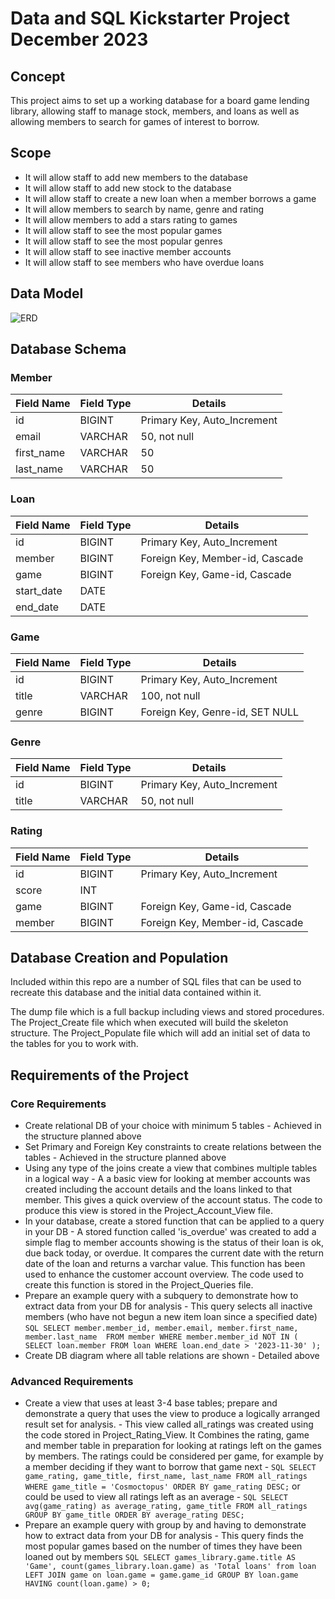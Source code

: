 # Data and SQL Kickstarter Project December 2023

## Concept
This project aims to set up a working database for a board game lending library, allowing staff to manage stock, members, and loans as well as allowing members to search for games of interest to borrow. 

## Scope
* It will allow staff to add new members to the database
* It will allow staff to add new stock to the database
* It will allow staff to create a new loan when a member borrows a game
* It will allow members to search by name, genre and rating
* It will allow members to add a stars rating to games
* It will allow staff to see the most popular games
* It will allow staff to see the most popular genres
* It will allow staff to see inactive member accounts
* It will allow staff to see members who have overdue loans

## Data Model
![ERD](https://github.com/ccp84/CFG_SQL/assets/106958690/8302c560-282c-4962-9e7c-dac3567f62c9)

## Database Schema

### Member
| Field Name | Field Type | Details |
| ---------- | ---------- | ------- |
| id         | BIGINT     | Primary Key, Auto_Increment |
| email      | VARCHAR    | 50, not null |
| first_name | VARCHAR    | 50 |
| last_name  | VARCHAR    | 50 |

### Loan
| Field Name | Field Type | Details |
| ---------- | ---------- | ------- |
| id         | BIGINT     | Primary Key, Auto_Increment |
| member     | BIGINT     | Foreign Key, Member-id, Cascade |
| game       | BIGINT     | Foreign Key, Game-id, Cascade |
| start_date | DATE       |  |
| end_date   | DATE       |  |

### Game
| Field Name | Field Type | Details |
| ---------- | ---------- | ------- |
| id         | BIGINT     | Primary Key, Auto_Increment |
| title      | VARCHAR    | 100, not null |
| genre      | BIGINT     | Foreign Key, Genre-id, SET NULL |

### Genre
| Field Name | Field Type | Details |
| ---------- | ---------- | ------- |
| id         | BIGINT     | Primary Key, Auto_Increment |
| title      | VARCHAR    | 50, not null |

### Rating
| Field Name | Field Type | Details |
| ---------- | ---------- | ------- |
| id         | BIGINT     | Primary Key, Auto_Increment |
| score      | INT        |  |
| game       | BIGINT     | Foreign Key, Game-id, Cascade |
| member     | BIGINT     | Foreign Key, Member-id, Cascade |

## Database Creation and Population
Included within this repo are a number of SQL files that can be used to recreate this database and the initial data contained within it. 

The dump file which is a full backup including views and stored procedures. The Project_Create file which when executed will build the skeleton structure. The Project_Populate file which will add an initial set of data to the tables for you to work with. 

## Requirements of the Project

### Core Requirements
* Create relational  DB of your choice with minimum 5 tables - Achieved in the structure planned above
* Set Primary and Foreign Key constraints to create relations between the tables - Achieved in the structure planned above
* Using any type of the joins create a view that combines multiple tables in a logical way - A a basic view for looking at member accounts was created including the account details and the loans linked to that member. This gives a quick overview of the account status. The code to produce this view is stored in the Project_Account_View file.
* In your database, create a stored function that can be applied to a query in your DB - A stored function called 'is_overdue' was created to add a simple flag to member accounts showing is the status of their loan is ok, due back today, or overdue. It compares the current date with the return date of the loan and returns a varchar value. This function has been used to enhance the customer account overview. The code used to create this function is stored in the Project_Queries file.
* Prepare an example query with a subquery to demonstrate how to extract data from your DB for analysis - This query selects all inactive members (who have not begun a new item loan since a specified date) `SQL
SELECT member.member_id, member.email, member.first_name, member.last_name 
FROM member
WHERE member.member_id NOT IN (
	SELECT loan.member
    FROM loan
    WHERE loan.end_date > '2023-11-30'
);`
* Create DB diagram where all table relations are shown - Detailed above

### Advanced Requirements 
* Create a view that uses at least 3-4 base tables; prepare and demonstrate a query that uses the view to produce a logically arranged result set for analysis. - This view called all_ratings was created using the code stored in Project_Rating_View. It Combines the rating, game and member table in preparation for looking at ratings left on the games by members. The ratings could be considered per game, for example by a member deciding if they want to borrow that game next - `SQL SELECT game_rating, game_title, first_name, last_name FROM all_ratings
WHERE game_title = 'Cosmoctopus'
ORDER BY game_rating DESC;` or could be used to view all ratings left as an average - `SQL SELECT avg(game_rating) as average_rating, game_title FROM all_ratings
GROUP BY game_title
ORDER BY average_rating DESC;`
* Prepare an example query with group by and having to demonstrate how to extract data from your DB for analysis - This query finds the most popular games based on the number of times they have been loaned out by members `SQL SELECT games_library.game.title AS 'Game', count(games_library.loan.game) as 'Total loans' from loan
LEFT JOIN game on loan.game = game.game_id
GROUP BY loan.game
HAVING count(loan.game) > 0;`




